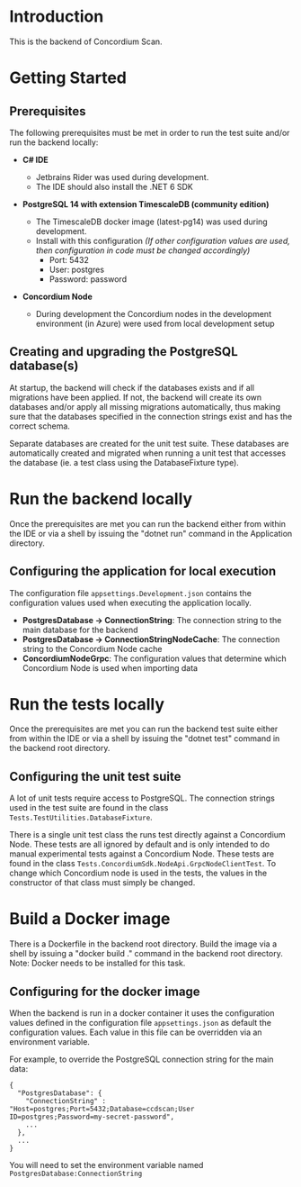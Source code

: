 # Introduction 
This is the backend of Concordium Scan.

# Getting Started
## Prerequisites
The following prerequisites must be met in order to run the test suite and/or run the backend locally:

* **C# IDE** 
    * Jetbrains Rider was used during development.
    * The IDE should also install the .NET 6 SDK

* **PostgreSQL 14 with extension TimescaleDB (community edition)** 
    * The TimescaleDB docker image (latest-pg14) was used during development.
    * Install with this configuration *(If other configuration values are used, then configuration in code must be changed accordingly)*
        * Port: 5432
        * User: postgres
        * Password: password

* **Concordium Node**
    * During development the Concordium nodes in the development environment (in Azure) were used from local development setup

## Creating and upgrading the PostgreSQL database(s)
At startup, the backend will check if the databases exists and if all migrations have been applied. If not, the backend will create its own databases and/or apply all missing migrations automatically, thus making sure that the databases specified in the connection strings exist and has the correct schema.

Separate databases are created for the unit test suite. These databases are automatically created and migrated when running a unit test that accesses the database (ie. a test class using the DatabaseFixture type).

# Run the backend locally
Once the prerequisites are met you can run the backend either from within the IDE or via a shell by issuing the "dotnet run" command in the Application directory.

## Configuring the application for local execution
The configuration file ``appsettings.Development.json`` contains the configuration values used when executing the application locally.

* **PostgresDatabase -> ConnectionString**: The connection string to the main database for the backend
* **PostgresDatabase -> ConnectionStringNodeCache**: The connection string to the Concordium Node cache
* **ConcordiumNodeGrpc**: The configuration values that determine which Concordium Node is used when importing data


# Run the tests locally
Once the prerequisites are met you can run the backend test suite either from within the IDE or via a shell by issuing the "dotnet test" command in the backend root directory.

## Configuring the unit test suite
A lot of unit tests require access to PostgreSQL. The connection strings used in the test suite are found in the class ``Tests.TestUtilities.DatabaseFixture``.

There is a single unit test class the runs test directly against a Concordium Node. These tests are all ignored by default and is only intended to do manual experimental tests against a Concordium Node. These tests are found in the class ``Tests.ConcordiumSdk.NodeApi.GrpcNodeClientTest``. To change which Concordium node is used in the tests, the values in the constructor of that class must simply be changed.

# Build a Docker image
There is a Dockerfile in the backend root directory. Build the image via a shell by issuing a "docker build ." command in the backend root directory.
Note: Docker needs to be installed for this task.

## Configuring for the docker image
When the backend is run in a docker container it uses the configuration values defined in the configuration file ``appsettings.json`` as default the configuration values. Each value in this file can be overridden via an environment variable.

For example, to override the PostgreSQL connection string for the main data:

```
{
  "PostgresDatabase": {
    "ConnectionString" : "Host=postgres;Port=5432;Database=ccdscan;User ID=postgres;Password=my-secret-password",
    ...
  },
  ...
}
```

You will need to set the environment variable named ``PostgresDatabase:ConnectionString``